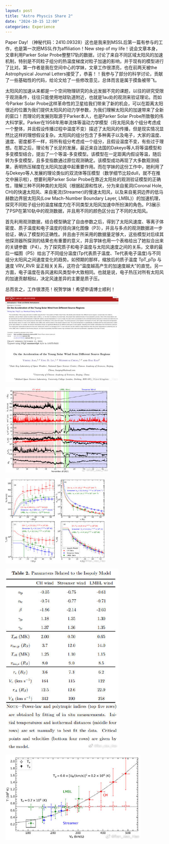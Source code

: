 ```yaml
---
layout: post
title: "Astro Physcis Share 2"
date: "2024-10-15 12:00"
categories: Experience
---
```


Paper Day! （神秘代码：2410.09328）这也是我来到MSSL后第一篇有参与的工作，也是第一次把MSSL作为affiliation！New step of my life！说会文章本身，文章利用Parker Solar Probe整整17轨的数据，讨论了来自不同区域太阳风的加速机制，特别是不同粒子组分的热温度梯度对粒子加速的影响，并于现有的模型进行了比对。第一作者是我在空间中心的学妹，文章工作很漂亮，也在前两天被the Astrophysical Journal Letters接受了，恭喜！！我参与了部分的科学讨论，贡献了一些基础性的代码，给论文给了一些修改意见，总体而言是属于摸鱼被带飞。

太阳风的加速从来都是一个空间物理研究的永远发掘不完的课题，以往的研究受限于观测条件，往往只能使用地球轨道附近，也就是1au处的观测来验证理论。而如今Parker Solar Probe这样革命性的卫星给我们带来了新的机会，可以在距离太阳很近的位置为我们提供太阳风的动力学参数，为我们理解太阳风的加速带来了全新的窗口！而理论的发展则取源于Parker本人，也是Parker Solar Probe所致敬的伟大科学家。Parker在1958年用单流体等温动力学模型（将太阳风各个组分考虑成一个整体，并且假设传播过程中温度不变）描述了太阳风的传播，但是现实情况显然比这样的理想假设复杂。太阳风的组分包含了多种离子以及电子，大家的温度、速度、密度都不一样，将所有组分考虑成一个组分，且假设温度不变，有些过于理想。在那之后，理论有了长足的发展，最近来自法国的Dakeyo等人将等温模型和多变模型结合，提出了一个等温-多变模型。该模型在一定距离内假设等温，随后转为多变模型，且多变指数通过原位观测确定。该模型成功再现了大多数观测结果，表明热压梯度在太阳风加速中起重要作用。而在学妹的这份工作中，她利用了与Dekeyo等人发展的理论类似的双流体等压模型（数学细节比较dull，就不在推文中展示啦），想要利用Parker Solar Probe在靠近太阳处的观测验证模型的正确性，理解三种不同种类的太阳风（根据起源和性状，分为来自冕洞(Coronal Hole, CH)的快速太阳风、来自冕流(Streamer)的慢速太阳风，以及来自冕洞边界的低马赫数边界层太阳风(Low Mach-Number Boundary Layer, LMBL)）的加速机理，探究不同粒子组分的温度梯度力在不同类型太阳风加速中所扮演的角色。P3展示了PSP在第10轨中的观测数据，并且用不同的颜色区分出了不同的太阳风。

首先利用观测数据，结合模型确定了自由参数之后，得到了太阳风速度、等离子体密度、质子温度和电子温度的径向演化图像（P3），并且与多点的观测数据进一步验证，确认了模型的正确性。并且由于所采用的数据量足够大，这些模型对后续其他探测器所探测的结果也有重要的意义，并且学妹也用一个表格给出了她拟合出来的关键参数（P4）。为了探究质子和电子温度与太阳风速度之间的关系，文章的最后一幅图（P5）给出了不同组分温度(Tp代表质子温度、Te代表电子温度)与不同组分太阳风之间速度变化的趋势。如预期的那样，缩放后的质子温度 TpT_pTp 与速度 VRV_RVR 呈正相关关系，这符合“温度越高产生的加速度越大”的直觉。另一方面，电子温度在各风速和风类型中大致相同。也就是说，电子热压对所有太阳风的加速贡献相似，决定风速差异的主要是质子压。

总而言之，工作很漂亮！祝贺学妹！希望申请博士顺利！

![fig1](/assets/img/daily/researchblog_2/1.jpg)

![fig2](/assets/img/daily/researchblog_2/2.jpg)

![fig3](/assets/img/daily/researchblog_2/3.jpg)

![fig4](/assets/img/daily/researchblog_2/4.jpg)

![fig5](/assets/img/daily/researchblog_2/5.jpg)
